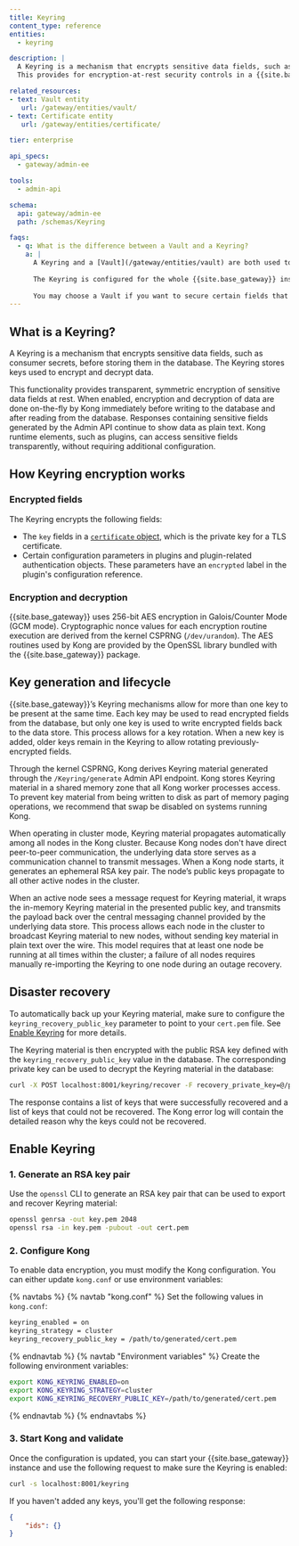 ```yaml
---
title: Keyring
content_type: reference
entities:
  - keyring

description: |
  A Keyring is a mechanism that encrypts sensitive data fields, such as consumer secrets, before storing them in the database.
  This provides for encryption-at-rest security controls in a {{site.base_gateway}} cluster.

related_resources:
- text: Vault entity
   url: /gateway/entities/vault/
- text: Certificate entity
   url: /gateway/entities/certificate/

tier: enterprise

api_specs:
  - gateway/admin-ee

tools:
  - admin-api

schema:
  api: gateway/admin-ee
  path: /schemas/Keyring

faqs:
  - q: What is the difference between a Vault and a Keyring?
    a: |
      A Keyring and a [Vault](/gateway/entities/vault) are both used to secure secrets, but they use different approaches. The Keyring contains encryption keys used to encrypt sensitive data fields before they're written to the database. The same key is then used to decrypt the data when reading from the database. A Vault is a container that securely stores secrets. You can then reference these secrets in other {{site.base_gateway}} entities. 
      
      The Keyring is configured for the whole {{site.base_gateway}} instance and will automatically encrypt a [list of fields](#encrypted-fields) defined by Kong. In a Vault, each secret needs to be added and then referenced. However, a Vault supports storing some fields not supported by the Keyring.
      
      You may choose a Vault if you want to secure certain fields that are not encrypted by the Keyring. If all the fields you want to secure are encrypted, the Keyring may be a quicker solution to implement.
---
```


## What is a Keyring?

A Keyring is a mechanism that encrypts sensitive data fields, such as consumer secrets, before storing them in the database. The Keyring stores keys used to encrypt and decrypt data.

This functionality provides transparent, symmetric encryption of sensitive data fields at rest. 
When enabled, encryption and decryption of data are done on-the-fly by Kong immediately before writing to the database and after reading from the database. 
Responses containing sensitive fields generated by the Admin API continue to show data as plain text. Kong runtime elements, such as plugins, can access sensitive fields transparently, without requiring additional configuration.

## How Keyring encryption works

### Encrypted fields

The Keyring encrypts the following fields:

- The `key` fields in a [`certificate` object](/gateway/entities/certificate/), which is the private key for a TLS certificate.
- Certain configuration parameters in plugins and plugin-related authentication objects. These parameters have an `encrypted` label in the plugin's configuration reference.

### Encryption and decryption

{{site.base_gateway}} uses 256-bit AES encryption in Galois/Counter Mode (GCM mode). Cryptographic nonce values for each encryption routine execution are derived from the kernel CSPRNG (`/dev/urandom`). The AES routines used by Kong are provided by the OpenSSL library bundled with the {{site.base_gateway}} package.

## Key generation and lifecycle

{{site.base_gateway}}’s Keyring mechanisms allow for more than one key to be present at the same time. Each key may be used to read encrypted fields from the database, but only one key is used to write encrypted fields back to the data store. This process allows for a key rotation. When a new key is added, older keys remain in the Keyring to allow rotating previously-encrypted fields.

Through the kernel CSPRNG, Kong derives Keyring material generated through the `/Keyring/generate` Admin API endpoint. Kong stores Keyring material in a shared memory zone that all Kong worker processes access. To prevent key material from being written to disk as part of memory paging operations, we recommend that swap be disabled on systems running Kong.

When operating in cluster mode, Keyring material propagates automatically among all nodes in the Kong cluster. Because Kong nodes don't have direct peer-to-peer communication, the underlying data store serves as a communication channel to transmit messages. When a Kong node starts, it generates an ephemeral RSA key pair. The node’s public keys propagate to all other active nodes in the cluster. 

When an active node sees a message request for Keyring material, it wraps the in-memory Keyring material in the presented public key, and transmits the payload back over the central messaging channel provided by the underlying data store. This process allows each node in the cluster to broadcast Keyring material to new nodes, without sending key material in plain text over the wire. This model requires that at least one node be running at all times within the cluster; a failure of all nodes requires manually re-importing the Keyring to one node during an outage recovery.

## Disaster recovery

To automatically back up your Keyring material, make sure to configure the `keyring_recovery_public_key` parameter to point to your `cert.pem` file. See [Enable Keyring](#enable-keyring) for more details.

The Keyring material is then encrypted with the public RSA key defined with the `keyring_recovery_public_key` value in the database. The corresponding private key can be used to decrypt the Keyring material in the database:
```sh
curl -X POST localhost:8001/keyring/recover -F recovery_private_key=@/path/to/generated/key.pem
```

The response contains a list of keys that were successfully recovered and a list of keys that could not be recovered. The Kong error log will contain the detailed reason why the keys could not be recovered.

## Enable Keyring

### 1. Generate an RSA key pair

Use the `openssl` CLI to generate an RSA key pair that can be used to export and recover Keyring material:
```sh
openssl genrsa -out key.pem 2048
openssl rsa -in key.pem -pubout -out cert.pem
```

### 2. Configure Kong
To enable data encryption, you must modify the Kong configuration. You can either update `kong.conf` or use environment variables:

{% navtabs %}
{% navtab "kong.conf" %}
Set the following values in `kong.conf`:
```sh
keyring_enabled = on
keyring_strategy = cluster
keyring_recovery_public_key = /path/to/generated/cert.pem
```
{% endnavtab %}
{% navtab "Environment variables" %}
Create the following environment variables:
```sh
export KONG_KEYRING_ENABLED=on
export KONG_KEYRING_STRATEGY=cluster
export KONG_KEYRING_RECOVERY_PUBLIC_KEY=/path/to/generated/cert.pem
```
{% endnavtab %}
{% endnavtabs %}

### 3. Start Kong and validate
Once the configuration is updated, you can start your {{site.base_gateway}} instance and use the following request to make sure the Keyring is enabled:

```sh
curl -s localhost:8001/keyring
```

If you haven't added any keys, you'll get the following response:

```json
{
	"ids": {}
}
```

